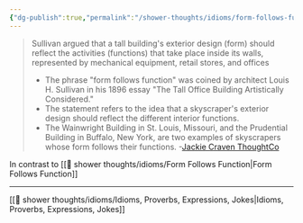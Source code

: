 ```yaml
---
{"dg-publish":true,"permalink":"/shower-thoughts/idioms/form-follows-function/","dgPassFrontmatter":true}
---
```



>Sullivan argued that a tall building's exterior design (form) should reflect the activities (functions) that take place inside its walls, represented by mechanical equipment, retail stores, and offices 
>
> - The phrase "form follows function" was coined by architect Louis H. Sullivan in his 1896 essay "The Tall Office Building Artistically Considered."
> - The statement refers to the idea that a skyscraper's exterior design should reflect the different interior functions.
> - The Wainwright Building in St. Louis, Missouri, and the Prudential Building in Buffalo, New York, are two examples of skyscrapers whose form follows their functions.
>-[Jackie Craven ThoughtCo](https://www.thoughtco.com/form-follows-function-177237)

In contrast to [[🚿 shower thoughts/idioms/Form Follows Function\|Form Follows Function]]

---

[[🚿 shower thoughts/idioms/Idioms, Proverbs, Expressions, Jokes\|Idioms, Proverbs, Expressions, Jokes]]